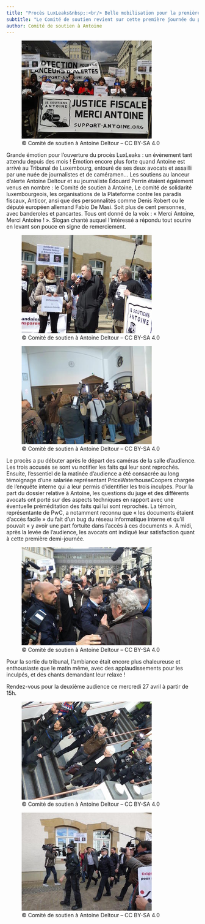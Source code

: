 ```yaml
---
title: "Procès LuxLeaks&nbsp;:<br/> Belle mobilisation pour la première audience&nbsp;!"
subtitle: "Le Comité de soutien revient sur cette première journée du procès et la mobilisation en soutien aux lanceurs d'alerte"
author: Comité de soutien à Antoine
---
```


<figure>
  <img src="/images/news/2016-04-26-first-hearing-1.jpg" alt="Le comité de soutien, portant banderoles et pancartes."/>
  <figcaption>&copy; Comité de soutien à Antoine Deltour – CC BY-SA 4.0</figcaption>
</figure>

Grande émotion pour l’ouverture du procès LuxLeaks : un évènement tant attendu depuis des mois&nbsp;! Émotion encore plus forte quand Antoine est arrivé au Tribunal de Luxembourg, entouré de ses deux avocats et assailli par une nuée de journalistes et de caméramen... Les soutiens au lanceur d’alerte Antoine Deltour et au journaliste Édouard Perrin étaient également venus en nombre&nbsp;: le Comité de soutien à Antoine, Le comité de solidarité luxembourgeois, les organisations de la Plateforme contre les paradis fiscaux, Anticor, ansi que des personnalités comme Denis Robert ou le député européen allemand Fabio De Masi. Soit plus de cent personnes, avec banderoles et pancartes. Tous ont donné de la voix : «&nbsp;Merci Antoine, Merci Antoine&nbsp;!&nbsp;». Slogan chanté auquel l’intéressé a répondu tout sourire en levant son pouce en signe de remerciement.

<figure>
  <img src="/images/news/2016-04-26-first-hearing-4.jpg" alt="Denis Robert, présent pour soutenir Antoine."/>
  <figcaption>&copy; Comité de soutien à Antoine Deltour – CC BY-SA 4.0</figcaption>
</figure>

<figure>
  <img src="/images/news/2016-04-26-first-hearing-3.jpg" alt="Beaucoup de journalistes à la sortie de l'audience !"/>
  <figcaption>&copy; Comité de soutien à Antoine Deltour – CC BY-SA 4.0</figcaption>
</figure>


Le procès a pu débuter après le départ des caméras de la salle d’audience. Les trois accusés se sont vu notifier les faits qui leur sont reprochés. Ensuite, l’essentiel de la matinée d’audience a été consacrée au long témoignage d’une salariée représentant PriceWaterhouseCoopers chargée de l’enquête interne qui a leur permis d’identifier les trois inculpés. Pour la part du dossier relative à Antoine, les questions du juge et des différents avocats ont porté sur des aspects techniques en rapport avec une éventuelle préméditation des faits qui lui sont reprochés. La témoin, représentante de PwC, a notamment reconnu que «&nbsp;les documents étaient d’accès facile&nbsp;» du fait d’un bug du réseau informatique interne et qu’il pouvait «&nbsp;y avoir une part fortuite dans l’accès à ces documents&nbsp;». A midi, après la levée de l’audience, les avocats ont indiqué leur satisfaction quant à cette première demi-journée.

<figure>
  <img src="/images/news/2016-04-26-first-hearing-5.jpg" alt="Antoine et William Bourdon, à la sortie du procès."/>
  <figcaption>&copy; Comité de soutien à Antoine Deltour – CC BY-SA 4.0</figcaption>
</figure>


Pour la sortie du tribunal, l’ambiance était encore plus chaleureuse et enthousiaste que le matin même, avec des applaudissements pour les inculpés, et des chants demandant leur relaxe&nbsp;!

Rendez-vous pour la deuxième audience ce mercredi 27 avril à partir de 15h.

<figure>
  <img src="/images/news/2016-04-26-first-hearing-2.jpg" alt="Antoine, descendant les marches du tribunal"/>
  <figcaption>&copy; Comité de soutien à Antoine Deltour – CC BY-SA 4.0</figcaption>
</figure>


<figure>
  <img src="/images/news/2016-04-26-first-hearing-6.jpg" alt="Édouard Perrin, bien soutenu également"/>
  <figcaption>&copy; Comité de soutien à Antoine Deltour – CC BY-SA 4.0</figcaption>
</figure>
